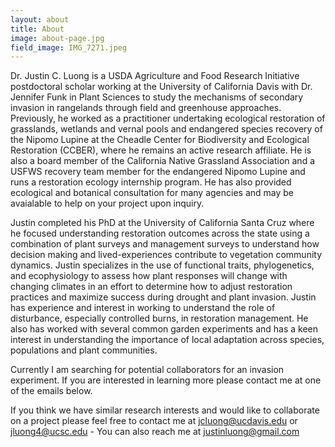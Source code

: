 ```yaml
---
layout: about
title: About
image: about-page.jpg
field_image: IMG_7271.jpeg
---
```

Dr. Justin C. Luong is a USDA Agriculture and Food Research Initiative postdoctoral scholar working at the University of California Davis with Dr. Jennifer Funk in Plant Sciences to study the mechanisms of secondary invasion in rangelands through field and greenhouse approaches. Previously, he worked as a practitioner undertaking ecological restoration of grasslands, wetlands and vernal pools and endangered species recovery of the Nipomo Lupine at the Cheadle Center for Biodiversity and Ecological Restoration (CCBER), where he remains an active research affiliate. He is also a board member of the California Native Grassland Association and a USFWS recovery team member for the endangered Nipomo Lupine and runs a restoration ecology internship program. He has also provided ecological and botanical consultation for many agencies and may be avaialable to help on your project upon inquiry.

Justin completed his PhD at the University of California Santa Cruz where he focused understanding restoration outcomes across the state using a combination of plant surveys and management surveys to understand how decision making and lived-experiences contribute to vegetation community dynamics. Justin specializes in the use of functional traits, phylogenetics, and ecophysiology to assess how plant responses will change with changing climates in an effort to determine how to adjust restoration practices and maximize success during drought and plant invasion. Justin has experience and interest in working to understand the role of disturbance, especially controlled burns, in restoration management. He also has worked with several common garden experiments and has a keen interest in understanding the importance of local adaptation across species, populations and plant communities. 

Currently I am searching for potential collaborators for an invasion experiment. If you are interested in learning more please contact me at one of the emails below.

If you think we have similar research interests and would like to collaborate on a project please feel free to contact me at jcluong@ucdavis.edu or jluong4@ucsc.edu - You can also reach me at justinluong@gmail.com

